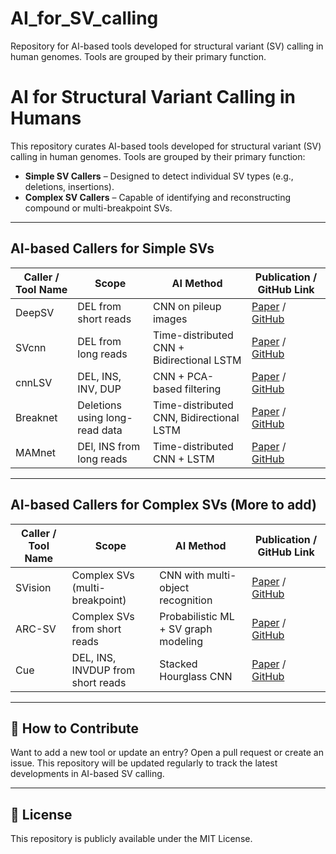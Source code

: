 # AI_for_SV_calling
Repository for  AI-based tools developed for structural variant (SV) calling in human genomes. Tools are grouped by their primary function.

# AI for Structural Variant Calling in Humans

This repository curates AI-based tools developed for structural variant (SV) calling in human genomes. Tools are grouped by their primary function:

- **Simple SV Callers** – Designed to detect individual SV types (e.g., deletions, insertions).
- **Complex SV Callers** – Capable of identifying and reconstructing compound or multi-breakpoint SVs.


---

## AI-based Callers for **Simple SVs**

| Caller / Tool Name | Scope | AI Method | Publication / GitHub Link |
|--------------------|--------|-----------|----------------------------|
| DeepSV | DEL from short reads | CNN on pileup images | [Paper](https://bmcbioinformatics.biomedcentral.com/articles/10.1186/s12859-019-3299-y) / [GitHub](https://github.com/CSuperlei/DeepSV) |
| SVcnn | DEL from long reads | Time-distributed CNN + Bidirectional LSTM | [Paper](https://bmcbioinformatics.biomedcentral.com/articles/10.1186/s12859-023-05324-x) / [GitHub](https://github.com/nwpuzhengyan/SVcnn) |
| cnnLSV | DEL, INS, INV, DUP | CNN + PCA-based filtering | [Paper](https://bmcbioinformatics.biomedcentral.com/articles/10.1186/s12859-023-05243-x) / [GitHub](https://github.com/mhuidong/cnnLSV) |
|Breaknet|Deletions using long-read data|Time-distributed CNN, Bidirectional LSTM|[Paper](https://bmcbioinformatics.biomedcentral.com/articles/10.1186/s12859-021-04499-5) / [GitHub](https://github.com/luojunwei/BreakNet) |
|MAMnet|DEl, INS from long reads|Time-distributed CNN + LSTM|[Paper](https://academic.oup.com/bib/article/23/5/bbac195/6587170) / [GitHub](https://github.com/micahvista/MAMnet)|

---

## AI-based Callers for **Complex SVs** (More to add)

| Caller / Tool Name | Scope | AI Method | Publication / GitHub Link |
|--------------------|--------|-----------|----------------------------|
| SVision | Complex SVs (multi-breakpoint) | CNN with multi-object recognition | [Paper](https://www.nature.com/articles/s41592-022-01609-w) / [GitHub](https://github.com/xjtu-omics/SVision) |
| ARC-SV | Complex SVs from short reads | Probabilistic ML + SV graph modeling | [Paper](https://www.cell.com/cell/fulltext/S0092-8674(24)00174-0) / [GitHub](https://github.com/jgarthur/arcsv) |
| Cue | DEL, INS, INVDUP from short reads | Stacked Hourglass CNN | [Paper](https://www.nature.com/articles/s41592-023-01799-x) / [GitHub](https://github.com/PopicLab/cue) |
---
<!--
## AI-based **Post-calling Filtering & Refinement** Tools

| Tool Name | Scope | AI Method | Publication / GitHub Link |
|-----------|--------|-----------|----------------------------|
| DeepSVFilter | Short-read SV filtering | Inception-ResNet CNN | [Paper](https://academic.oup.com/bib/article/22/6/bbab248/6334653) / [GitHub](https://github.com/yongzhuang/DeepSVFilter) |
| CSV-Filter | Illumina & long-read SVs | Self-supervised CNN + CIGAR image encoding | [Paper](https://academic.oup.com/bioinformatics/article/40/2/btaa032/7414467) / [GitHub](https://github.com/xzyschumacher/CSV-Filter) |
| sv-channels | Deletions (short-read) | 1D-CNN on signal channels | [Preprint](https://www.biorxiv.org/content/10.1101/2024.02.20.581323v1) / [GitHub](https://github.com/GooglingTheCancerGenome/sv-channels) |

---
-->

## 📌 How to Contribute

Want to add a new tool or update an entry? Open a pull request or create an issue. This repository will be updated regularly to track the latest developments in AI-based SV calling.

---

## 📖 License

This repository is publicly available under the MIT License.

